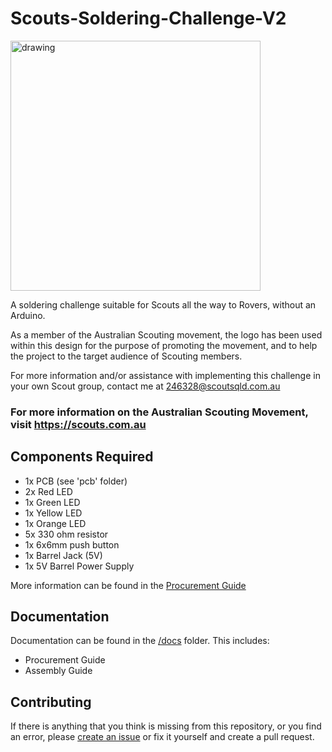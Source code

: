 # Scouts-Soldering-Challenge-V2

<img src="Assembled_Example.jpg" alt="drawing" width="400"/>
 
A soldering challenge suitable for Scouts all the way to Rovers, without an Arduino. 

As a member of the Australian Scouting movement, the logo has been used within this design for the purpose of promoting the movement, and to help the project to the target audience of Scouting members. 

For more information and/or assistance with implementing this challenge in your own Scout group, contact me at [246328@scoutsqld.com.au](mailto:246328@scoutsqld.com.au) 

### For more information on the Australian Scouting Movement, visit https://scouts.com.au

## Components Required
- 1x PCB (see 'pcb' folder)
- 2x Red LED
- 1x Green LED
- 1x Yellow LED
- 1x Orange LED
- 5x 330 ohm resistor
- 1x 6x6mm push button
- 1x Barrel Jack (5V)
- 1x 5V Barrel Power Supply

More information can be found in the [Procurement Guide](https://github.com/hasmar04/Scouts-Soldering-Challenge-V2/blob/main/docs/Procurement%20Guide.md)

## Documentation
Documentation can be found in the [/docs](<https://github.com/hasmar04/Scouts-Soldering-Challenge-V2/tree/main/docs>) folder. This includes:
- Procurement Guide
- Assembly Guide

## Contributing
If there is anything that you think is missing from this repository, or you find an error, please [create an issue](<https://github.com/hasmar04/Scouts-Soldering-Challenge-V2/issues>) or fix it yourself and create a pull request. 